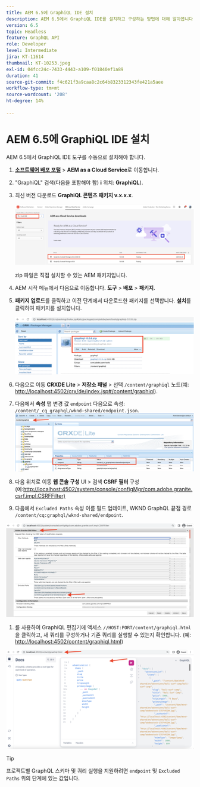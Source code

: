 ```yaml
---
title: AEM 6.5에 GraphiQL IDE 설치
description: AEM 6.5에서 GraphiQL IDE를 설치하고 구성하는 방법에 대해 알아봅니다.
version: 6.5
topic: Headless
feature: GraphQL API
role: Developer
level: Intermediate
jira: KT-11614
thumbnail: KT-10253.jpeg
exl-id: 04fcc24c-7433-4443-a109-f01840ef1a89
duration: 41
source-git-commit: f4c621f3a9caa8c2c64b8323312343fe421a5aee
workflow-type: tm+mt
source-wordcount: '208'
ht-degree: 14%

---
```


# AEM 6.5에 GraphiQL IDE 설치

AEM 6.5에서 GraphiQL IDE 도구를 수동으로 설치해야 합니다.

1. **[소프트웨어 배포 포털](https://experience.adobe.com/#/downloads/content/software-distribution/en/aemcloud.html)** > **AEM as a Cloud Service**&#x200B;로 이동합니다.
1. &quot;GraphiQL&quot; 검색(다음을 포함해야 함) **i** 위치: **GraphiQL**).
1. 최신 버전 다운로드 **GraphiQL 콘텐츠 패키지 v.x.x.x**.

   ![GraphiQL 패키지 다운로드](assets/graphiql/software-distribution.png)

   zip 파일은 직접 설치할 수 있는 AEM 패키지입니다.

1. AEM 시작 메뉴에서 다음으로 이동합니다. **도구** > **배포** > **패키지**.
1. **패키지 업로드**&#x200B;를 클릭하고 이전 단계에서 다운로드한 패키지를 선택합니다. **설치**&#x200B;를 클릭하여 패키지를 설치합니다.

   ![GraphiQL 패키지 설치](assets/graphiql/install-graphiql-package.png)

1. 다음으로 이동 **CRXDE Lite** > **저장소 패널** > 선택 `/content/graphiql` 노드(예: <http://localhost:4502/crx/de/index.jsp#/content/graphiql>).
1. 다음에서 **속성** 탭 변경 값 `endpoint` 다음으로 속성: `/content/_cq_graphql/wknd-shared/endpoint.json`.
   ![끝점 속성 값 변경](assets/graphiql/endpoint-prop-value-change.png)

1. 다음 위치로 이동 **웹 콘솔 구성** UI > 검색 **CSRF 필터** 구성(예:<http://localhost:4502/system/console/configMgr/com.adobe.granite.csrf.impl.CSRFFilter)>
1. 다음에서 `Excluded Paths` 속성 이름 필드 업데이트, WKND GraphQL 끝점 경로 `/content/cq:graphql/wknd-shared/endpoint`.

![제외 경로 속성 값 변경](assets/graphiql/exclude-paths-value-change.png)

1. 를 사용하여 GraphiQL 편집기에 액세스 `//HOST:PORT/content/graphiql.html`을 클릭하고, 새 쿼리를 구성하거나 기존 쿼리를 실행할 수 있는지 확인합니다. (예: <http://localhost:4502/content/graphiql.html>)

![GraphiQL 편집기](assets/graphiql/graphiql-editor.png)

>[!TIP]
>
>프로젝트별 GraphQL 스키마 및 쿼리 실행을 지원하려면 `endpoint` 및 `Excluded Paths` 위의 단계에 있는 값입니다.
